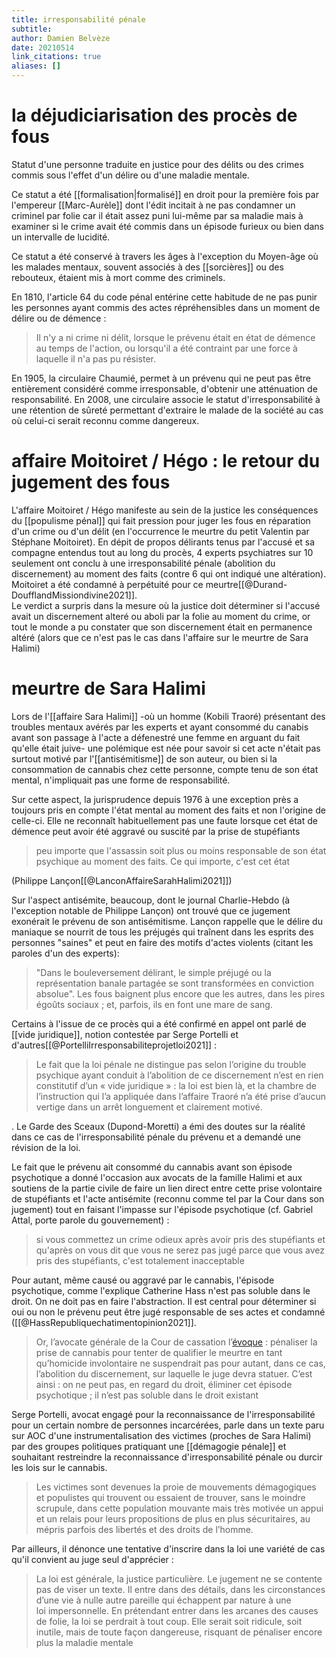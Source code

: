 ```yaml
---
title: irresponsabilité pénale
subtitle:
author: Damien Belvèze
date: 20210514
link_citations: true
aliases: []
---
```


# la déjudiciarisation des procès de fous

Statut d'une personne traduite en justice pour des délits ou des crimes commis sous l'effet d'un délire ou d'une maladie mentale. 

Ce statut a été [[formalisation|formalisé]] en droit pour la première fois par l'empereur [[Marc-Aurèle]] dont l'édit incitait à ne pas condamner un criminel par folie car il était assez puni lui-même par sa maladie mais à examiner si le crime avait été commis dans un épisode furieux ou bien dans un intervalle de lucidité. 

Ce statut a été conservé à travers les âges à l'exception du Moyen-âge où les malades mentaux, souvent associés à des [[sorcières]] ou des rebouteux, étaient mis à mort comme des criminels.

En 1810, l'article 64 du code pénal entérine cette habitude de ne pas punir les personnes ayant commis des actes répréhensibles dans un moment de délire  ou de démence : 

>Il n'y a ni crime ni délit, lorsque le prévenu était en état de démence au temps de l'action, ou lorsqu'il a été contraint par une force à laquelle il n'a pas pu résister. 

En 1905, la circulaire Chaumié, permet à un prévenu qui ne peut pas être entièrement considéré comme irresponsable, d'obtenir une atténuation de responsabilité. 
En 2008, une circulaire associe le statut d'irresponsabilité à une rétention de sûreté permettant d'extraire le malade de la société au cas où celui-ci serait reconnu comme dangereux. 

# affaire Moitoiret / Hégo : le retour du jugement des fous

L'affaire Moitoiret / Hégo manifeste au sein de la justice les conséquences du [[populisme pénal]] qui fait pression pour juger les fous en réparation d'un crime ou d'un délit (en l'occurrence le meurtre du petit Valentin par Stéphane Moitoiret). En dépit de propos délirants tenus par l'accusé et sa compagne entendus tout au long du procès, 4 experts psychiatres sur 10 seulement ont conclu à une irresponsabilité pénale (abolition du discernement) au moment des faits (contre 6 qui ont indiqué une altération). Moitoiret a été condamné à perpétuité pour ce meurtre[[@Durand-DoufflandMissiondivine2021]].  
Le verdict a surpris dans la mesure où la justice doit déterminer si l'accusé avait un discernement alteré ou aboli par la folie au moment du crime, or tout le monde a pu constater que son discernement était en permanence altéré (alors que ce n'est pas le cas dans l'affaire sur le meurtre de Sara Halimi)

# meurtre de Sara Halimi

Lors de l'[[affaire Sara Halimi]] -où un homme (Kobili Traoré) présentant des troubles mentaux avérés par les experts et ayant consommé du canabis avant son passage à l'acte a défenestré une femme en arguant du fait qu'elle était juive- une polémique est née pour savoir si cet acte n'était pas surtout motivé par l'[[antisémitisme]] de son auteur, ou bien si la consommation de cannabis chez cette personne, compte tenu de son état mental, n'impliquait pas une forme de responsabilité. 

Sur cette aspect, la jurisprudence depuis 1976 à une exception près a toujours pris en compte l'état mental au moment des faits et non l'origine de celle-ci. Elle ne reconnaît habituellement pas une faute lorsque cet état de démence peut avoir été aggravé ou suscité par la prise de stupéfiants

>peu importe que l'assassin soit plus ou moins responsable de son état psychique au moment des faits. Ce qui importe, c'est cet état

(Philippe Lançon[[@LanconAffaireSarahHalimi2021]])

Sur l'aspect antisémite, beaucoup, dont le journal Charlie-Hebdo (à l'exception notable de Philippe Lançon) ont trouvé que ce jugement exonérait le prévenu de son antisémitisme. Lançon rappelle que le délire du maniaque se nourrit de tous les préjugés qui traînent dans les esprits des personnes "saines" et peut en faire des motifs d'actes violents (citant les paroles d'un des experts): 

>"Dans le bouleversement délirant, le simple préjugé ou la représentation banale partagée se sont transformées en conviction absolue". Les fous baignent plus encore que les autres, dans les pires égoûts sociaux ; et, parfois, ils en font une mare de sang.


Certains à l'issue de ce procès qui a été confirmé en appel ont parlé de [[vide juridique]], notion contestée par Serge Portelli et d'autres[[@PortelliIrresponsabiliteprojetloi2021]] : 

>Le fait que la loi pénale ne distingue pas selon l’origine du trouble psychique ayant conduit à l’abolition de ce discernement n’est en rien constitutif d’un « vide juridique » : la loi est bien là, et la chambre de l’instruction qui l’a appliquée dans l’affaire Traoré n’a été prise d’aucun vertige dans un arrêt longuement et clairement motivé.

. Le Garde des Sceaux (Dupond-Moretti) a émi des doutes sur la réalité dans ce cas de l'irresponsabilité pénale du prévenu et a demandé une révision de la loi. 

Le fait que le prévenu ait consommé du cannabis avant son épisode psychotique a donné l'occasion aux avocats de la famille Halimi et aux soutiens de la partie civile de faire un lien direct entre cette prise volontaire de stupéfiants et l'acte antisémite (reconnu comme tel par la Cour dans son jugement) tout en faisant l'impasse sur l'épisode psychotique (cf. Gabriel Attal, porte parole du gouvernement) : 

> si vous commettez un crime odieux après avoir pris des stupéfiants et qu'après on vous dit que vous ne serez pas jugé parce que vous avez pris des stupéfiants, c'est totalement inacceptable

Pour autant, même causé ou aggravé par le cannabis, l'épisode psychotique, comme l'explique Catherine Hass n'est pas soluble dans le droit. On ne doit pas en faire l'abstraction. Il est central pour déterminer si oui ou non le prévenu peut être jugé responsable de ses actes et condamné ([[@HassRepubliquechatimentopinion2021]]. 

> Or, l’avocate générale de la Cour de cassation l’[évoque](https://www.courdecassation.fr/IMG/2021-04-14_avisoral_20-80.135.pdf) : pénaliser la prise de cannabis pour tenter de qualifier le meurtre en tant qu’homicide involontaire ne suspendrait pas pour autant, dans ce cas, l’abolition du discernement, sur laquelle le juge devra statuer. C’est ainsi : on ne peut pas, en regard du droit, éliminer cet épisode psychotique ; il n’est pas soluble dans le droit existant

Serge Portelli, avocat engagé pour la reconnaissance de l'irresponsabilité pour un certain nombre de personnes incarcérées, parle dans un texte paru sur AOC d'une instrumentalisation des victimes (proches de Sara Halimi) par des groupes politiques pratiquant une [[démagogie pénale]] et souhaitant restreindre la reconnaissance d'irresponsabilité pénale ou durcir les lois sur le cannabis. 

>Les victimes sont devenues la proie de mouvements démagogiques et populistes qui trouvent ou essaient de trouver, sans le moindre scrupule, dans cette population mouvante mais très motivée un appui et un relais pour leurs propositions de plus en plus sécuritaires, au mépris parfois des libertés et des droits de l’homme.

Par ailleurs, il dénonce une tentative d'inscrire dans la loi une variété de cas qu'il convient au juge seul d'apprécier : 

>La loi est générale, la justice particulière. Le jugement ne se contente pas de viser un texte. Il entre dans des détails, dans les circonstances d’une vie à nulle autre pareille qui échappent par nature à une loi impersonnelle.
  En prétendant entrer dans les arcanes des causes de folie, la loi se perdrait à tout coup. Elle serait soit ridicule, soit inutile, mais de toute façon dangereuse, risquant de pénaliser encore plus la maladie mentale

